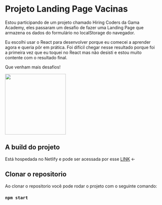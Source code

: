 # Projeto Landing Page Vacinas

Estou participando de um projeto chamado Hiring Coders da Gama Academy, eles passaram um desafio de fazer uma Landing Page que armazena os dados do formulário no localStorage do navegador. 

Eu escolhi usar o React para desenvolver porque eu comecei a aprender agora e queria pôr em prática. Foi difícil chegar nesse resultado porque foi a primeira vez que eu toquei no React mas não desisti e estou muito contente com o resultado final.

Que venham mais desafios!

<img src="https://media.giphy.com/media/l0amJzVHIAfl7jMDos/giphy.gif" width="200px"/>

## A build do projeto
Está hospedada no Netlify e pode ser acessada por esse [LINK](https://landingpage-vacinas.netlify.app/) <-

## Clonar o repositorio

Ao clonar o repositorio você pode rodar o projeto com o seguinte comando:
### `npm start`
